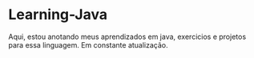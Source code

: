 ﻿# Learning-Java

Aqui, estou anotando meus aprendizados em java, exercicios e projetos para essa linguagem. Em constante atualização.
